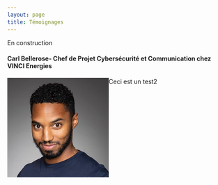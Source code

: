 ```yaml
---
layout: page
title: Témoignages
---
```

En construction

#### Carl Bellerose- Chef de Projet Cybersécurité et Communication chez VINCI Energies

<img style="float:left" src="assets/img/Bellerose.JPG"> 
<p>Ceci est un test2 </p>
      

